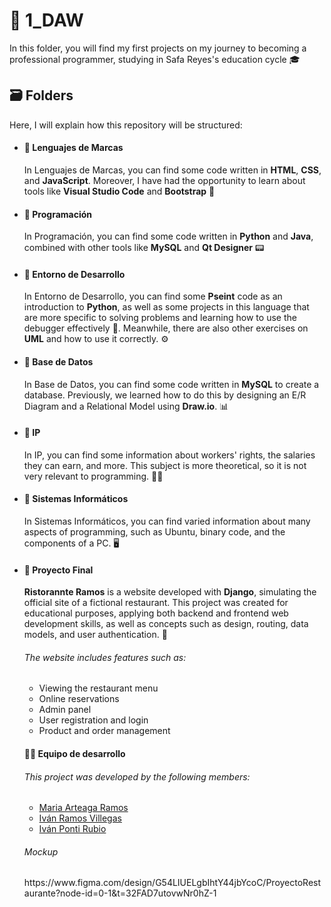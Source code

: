 # 📖 1_DAW
<p>In this folder, you will find my first projects on my journey to becoming a professional programmer, studying in Safa Reyes's education cycle 🎓</p>

## 🗃️ Folders
<p>Here, I will explain how this repository will be structured:</p>
  <ul>
      <li><h4>📂 Lenguajes de Marcas</h4>
      <p>In Lenguajes de Marcas, you can find some code written in <b>HTML</b>, <b>CSS</b>, and <b>JavaScript</b>. Moreover, I have had the opportunity to learn about tools like <b>Visual Studio Code</b> 
      and <b>Bootstrap</b> 📱</p>
      </li>
      <li><h4>📂 Programación</h4>
      <p>In Programación, you can find some code written in <b>Python</b> and <b>Java</b>, combined with other tools like <b>MySQL</b> and <b>Qt Designer</b> 📟</p>
      </li>
      <li><h4>📂 Entorno de Desarrollo</h4>
      <p>In Entorno de Desarrollo, you can find some <b>Pseint</b> code as an introduction to <b>Python</b>, as well as some projects in this language that are more specific to solving problems and learning 
      how to use the debugger effectively 🔴. Meanwhile, there are also other exercises on <b>UML</b> and how to use it correctly. ⚙️</p>
      </li>
      <li><h4>📂 Base de Datos</h4>
      <p>In Base de Datos, you can find some code written in <b>MySQL</b> to create a database. Previously, we learned how to do this by designing an E/R Diagram and a Relational Model using <b>Draw.io</b>. 📊</p>
      </li>
      <li><h4>📂 IP</h4>
      <p>In IP, you can find some information about workers' rights, the salaries they can earn, and more. This subject is more theoretical, so it is not very relevant to programming. 👨‍🔧</p>
      </li>
      <li><h4>📂 Sistemas Informáticos</h4>
      <p>In Sistemas Informáticos, you can find varied information about many aspects of programming, such as Ubuntu, binary code, and the components of a PC. 🖥</p>
      </li>
      <li><h4>📂 Proyecto Final</h4>
      <p><b>Ristorannte Ramos</b> is a website developed with <b>Django</b>, simulating the official site of a fictional restaurant. This project was created for educational purposes, applying both backend and frontend web development skills, as well as concepts such as design, routing, data models, and user authentication. 🍝</p>
        <h6>The website includes features such as:</h6>
        <ul>
          <li>Viewing the restaurant menu</li>
          <li>Online reservations</li>
          <li>Admin panel</li>
          <li>User registration and login</li>
          <li>Product and order management</li>
        </ul>

  <h4>🧑‍🍳 Equipo de desarrollo</h4>

  <h6>This project was developed by the following members:</h6>

- [Maria Arteaga Ramos](https://github.com/mariaartt)
- [Iván Ramos Villegas](https://github.com/ivanramoss-safa)
- [Iván Ponti Rubio](https://github.com/Ivanpr06)

 <h6>Mockup</h6>
 <p>https://www.figma.com/design/G54LIUELgbIhtY44jbYcoC/ProyectoRestaurante?node-id=0-1&t=32FAD7utovwNr0hZ-1</p>
 
  </li>
</ul>



